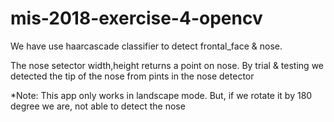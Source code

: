 # mis-2018-exercise-4-opencv

We have use haarcascade classifier to detect frontal_face & nose.

The nose setector width,height returns a point on nose. By trial & testing we detected the tip of the nose from pints in the nose detector

*Note: This app only works in landscape mode. But, if we rotate it by 180 degree we are, not able to detect the nose
